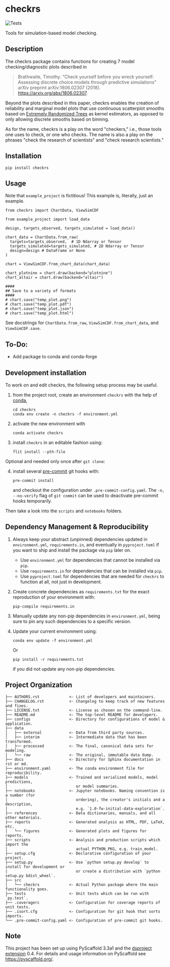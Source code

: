 # checkrs

![Tests](https://github.com/timothyb0912/checkrs/workflows/Tests/badge.svg)

Tools for simulation-based model checking.

## Description

The checkrs package contains functions for creating 7 model checking/diagnostic plots described in
> Brathwaite, Timothy. "Check yourself before you wreck yourself: Assessing
discrete choice models through predictive simulations" arXiv preprint
arXiv:1806.02307 (2018). https://arxiv.org/abs/1806.02307.

Beyond the plots described in this paper, checkrs enables the creation of reliability and marginal model plots that use continuous scatterplot smooths based on [Extremely Randomized Trees](https://scikit-learn.org/stable/modules/generated/sklearn.tree.ExtraTreeClassifier.html#sklearn.tree.ExtraTreeClassifier) as kernel estimators, as opposed to only allowing discrete smooths based on binning.

As for the name, checkrs is a play on the word "checkers," i.e., those tools one uses to check, or one who checks.
The name is also a play on the phrases "check the research of scientists" and "check research scientists."

## Installation

`pip install checkrs`

## Usage
Note that `example_project` is fictitious! This example is, literally, just an example.
```
from checkrs import ChartData, ViewSimCDF

from example_project import load_data

design, targets_observed, targets_simulated = load_data()

chart_data = ChartData.from_raw(
  targets=targets_observed,  # 1D Ndarray or Tensor
  targets_simulated=targets_simulated, # 2D Ndarray or Tensor
  design=design # DataFrame or None
)

chart = ViewSimCDF.from_chart_data(chart_data)

chart_plotnine = chart.draw(backend="plotnine")
chart_altair = chart.draw(backend="altair")

####
## Save to a variety of formats
####
# chart.save("temp_plot.png")
# chart.save("temp_plot.pdf")
# chart.save("temp_plot.json")
# chart.save("temp_plot.html")
```
See docstrings for `ChartData.from_raw`, `ViewSimCDF.from_chart_data`, and `ViewSimCDF.save`.

## To-Do:
   - Add package to conda and conda-forge

## Development installation

To work on and edit checkrs, the following setup process may be useful.

1. from the project root, create an environment `checkrs` with the help of [conda](https://docs.conda.io/en/latest/),
   ```
   cd checkrs
   conda env create -n checkrs -f environment.yml
   ```
2. activate the new environment with
   ```
   conda activate checkrs
   ```
3. install `checkrs` in an editable fashion using:
   ```
   flit install --pth-file
   ```

Optional and needed only once after `git clone`:

4. install several [pre-commit] git hooks with:
   ```
   pre-commit install
   ```
   and checkout the configuration under `.pre-commit-config.yaml`.
   The `-n, --no-verify` flag of `git commit` can be used to deactivate pre-commit hooks temporarily.

Then take a look into the `scripts` and `notebooks` folders.

## Dependency Management & Reproducibility

1. Always keep your abstract (unpinned) dependencies updated in `environment.yml`, `requirements.in`, and eventually in `pyproject.toml` if you want to ship and install the package via `pip` later on.

   - Use `environment.yml` for dependencies that cannot be installed via `pip`.
   - Use `requirements.in` for dependencies that can be installed via `pip`.
   - Use `pyproject.toml` for dependencies that are needed for `checkrs` to function at all, not just in development.
2. Create concrete dependencies as `requirements.txt` for the exact reproduction of your environment with:
   ```
   pip-compile requirements.in
   ```
3. Manually update any non-pip dependencies in `environment.yml`, being sure to pin any such dependencies to a specific version.
4. Update your current environment using:
   ```
   conda env update -f environment.yml
   ```
   Or
   ```
   pip install -r requirements.txt
   ```
   if you did not update any non-pip dependencies.

## Project Organization

```
├── AUTHORS.rst             <- List of developers and maintainers.
├── CHANGELOG.rst           <- Changelog to keep track of new features and fixes.
├── LICENSE.txt             <- License as chosen on the command-line.
├── README.md               <- The top-level README for developers.
├── configs                 <- Directory for configurations of model & application.
├── data
│   ├── external            <- Data from third party sources.
│   ├── interim             <- Intermediate data that has been transformed.
│   ├── processed           <- The final, canonical data sets for modeling.
│   └── raw                 <- The original, immutable data dump.
├── docs                    <- Directory for Sphinx documentation in rst or md.
├── environment.yaml        <- The conda environment file for reproducibility.
├── models                  <- Trained and serialized models, model predictions,
│                              or model summaries.
├── notebooks               <- Jupyter notebooks. Naming convention is a number (for
│                              ordering), the creator's initials and a description,
│                              e.g. `1.0-fw-initial-data-exploration`.
├── references              <- Data dictionaries, manuals, and all other materials.
├── reports                 <- Generated analysis as HTML, PDF, LaTeX, etc.
│   └── figures             <- Generated plots and figures for reports.
├── scripts                 <- Analysis and production scripts which import the
│                              actual PYTHON_PKG, e.g. train_model.
├── setup.cfg               <- Declarative configuration of your project.
├── setup.py                <- Use `python setup.py develop` to install for development or
|                              or create a distribution with `python setup.py bdist_wheel`.
├── src
│   └── checkrs             <- Actual Python package where the main functionality goes.
├── tests                   <- Unit tests which can be run with `py.test`.
├── .coveragerc             <- Configuration for coverage reports of unit tests.
├── .isort.cfg              <- Configuration for git hook that sorts imports.
└── .pre-commit-config.yaml <- Configuration of pre-commit git hooks.
```

## Note

This project has been set up using PyScaffold 3.3a1 and the [dsproject extension] 0.4.
For details and usage information on PyScaffold see https://pyscaffold.org/.

[conda]: https://docs.conda.io/
[pre-commit]: https://pre-commit.com/
[Jupyter]: https://jupyter.org/
[nbstripout]: https://github.com/kynan/nbstripout
[Google style]: http://google.github.io/styleguide/pyguide.html#38-comments-and-docstrings
[dsproject extension]: https://github.com/pyscaffold/pyscaffoldext-dsproject
